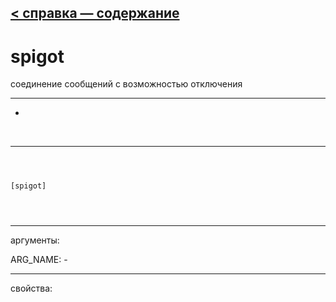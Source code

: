 [< справка — содержание](ceammc_lib.html)
---

# spigot


соединение сообщений с  возможностью отключения

---

-
<br>


---


```



[spigot]


            
```

---
аргументы:

ARG_NAME: -<br>

---
свойства:


